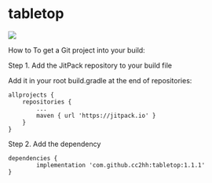 # tabletop
[![](https://jitpack.io/v/cc2hh/tabletop.svg)](https://jitpack.io/#cc2hh/tabletop)

How to
To get a Git project into your build:

Step 1. Add the JitPack repository to your build file

Add it in your root build.gradle at the end of repositories:

	allprojects {
		repositories {
			...
			maven { url 'https://jitpack.io' }
		}
	}
  
Step 2. Add the dependency

	dependencies {
	        implementation 'com.github.cc2hh:tabletop:1.1.1'
	}
  
